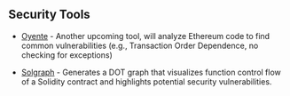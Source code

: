 
## Security Tools

- [Oyente](http://www.comp.nus.edu.sg/~loiluu/papers/oyente.pdf) - Another upcoming tool, will analyze Ethereum code to find common vulnerabilities (e.g., Transaction Order Dependence, no checking for exceptions)

- [Solgraph](https://github.com/raineorshine/solgraph) - Generates a DOT graph that visualizes function control flow of a Solidity contract and highlights potential security vulnerabilities.


